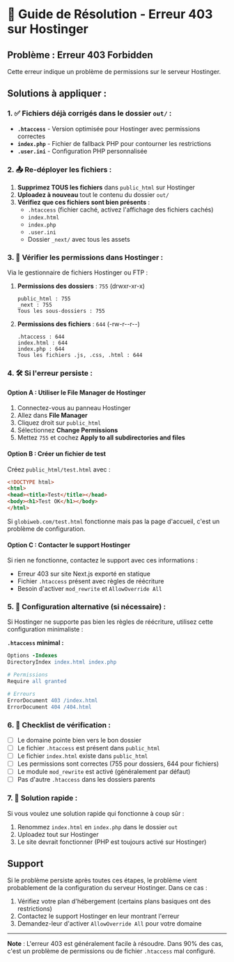 # 🔧 Guide de Résolution - Erreur 403 sur Hostinger

## Problème : Erreur 403 Forbidden

Cette erreur indique un problème de permissions sur le serveur Hostinger.

## Solutions à appliquer :

### 1. ✅ Fichiers déjà corrigés dans le dossier `out/` :

- **`.htaccess`** - Version optimisée pour Hostinger avec permissions correctes
- **`index.php`** - Fichier de fallback PHP pour contourner les restrictions
- **`.user.ini`** - Configuration PHP personnalisée

### 2. 📤 Re-déployer les fichiers :

1. **Supprimez TOUS les fichiers** dans `public_html` sur Hostinger
2. **Uploadez à nouveau** tout le contenu du dossier `out/`
3. **Vérifiez que ces fichiers sont bien présents** :
   - `.htaccess` (fichier caché, activez l'affichage des fichiers cachés)
   - `index.html`
   - `index.php`
   - `.user.ini`
   - Dossier `_next/` avec tous les assets

### 3. 🔐 Vérifier les permissions dans Hostinger :

Via le gestionnaire de fichiers Hostinger ou FTP :

1. **Permissions des dossiers** : `755` (drwxr-xr-x)
   ```
   public_html : 755
   _next : 755
   Tous les sous-dossiers : 755
   ```

2. **Permissions des fichiers** : `644` (-rw-r--r--)
   ```
   .htaccess : 644
   index.html : 644
   index.php : 644
   Tous les fichiers .js, .css, .html : 644
   ```

### 4. 🛠️ Si l'erreur persiste :

#### Option A : Utiliser le File Manager de Hostinger

1. Connectez-vous au panneau Hostinger
2. Allez dans **File Manager**
3. Cliquez droit sur `public_html`
4. Sélectionnez **Change Permissions**
5. Mettez `755` et cochez **Apply to all subdirectories and files**

#### Option B : Créer un fichier de test

Créez `public_html/test.html` avec :
```html
<!DOCTYPE html>
<html>
<head><title>Test</title></head>
<body><h1>Test OK</h1></body>
</html>
```

Si `globiweb.com/test.html` fonctionne mais pas la page d'accueil, c'est un problème de configuration.

#### Option C : Contacter le support Hostinger

Si rien ne fonctionne, contactez le support avec ces informations :
- Erreur 403 sur site Next.js exporté en statique
- Fichier `.htaccess` présent avec règles de réécriture
- Besoin d'activer `mod_rewrite` et `AllowOverride All`

### 5. 🔄 Configuration alternative (si nécessaire) :

Si Hostinger ne supporte pas bien les règles de réécriture, utilisez cette configuration minimaliste :

**`.htaccess` minimal :**
```apache
Options -Indexes
DirectoryIndex index.html index.php

# Permissions
Require all granted

# Erreurs
ErrorDocument 403 /index.html
ErrorDocument 404 /404.html
```

### 6. 📝 Checklist de vérification :

- [ ] Le domaine pointe bien vers le bon dossier
- [ ] Le fichier `.htaccess` est présent dans `public_html`
- [ ] Le fichier `index.html` existe dans `public_html`
- [ ] Les permissions sont correctes (755 pour dossiers, 644 pour fichiers)
- [ ] Le module `mod_rewrite` est activé (généralement par défaut)
- [ ] Pas d'autre `.htaccess` dans les dossiers parents

### 7. 🚀 Solution rapide :

Si vous voulez une solution rapide qui fonctionne à coup sûr :

1. Renommez `index.html` en `index.php` dans le dossier `out`
2. Uploadez tout sur Hostinger
3. Le site devrait fonctionner (PHP est toujours activé sur Hostinger)

## Support

Si le problème persiste après toutes ces étapes, le problème vient probablement de la configuration du serveur Hostinger. Dans ce cas :

1. Vérifiez votre plan d'hébergement (certains plans basiques ont des restrictions)
2. Contactez le support Hostinger en leur montrant l'erreur
3. Demandez-leur d'activer `AllowOverride All` pour votre domaine

---

**Note** : L'erreur 403 est généralement facile à résoudre. Dans 90% des cas, c'est un problème de permissions ou de fichier `.htaccess` mal configuré.
